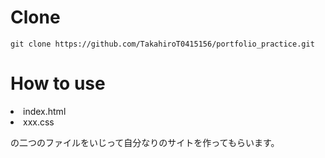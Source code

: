 # Clone

```rb:ターミナル/コマンドプロンプト
git clone https://github.com/TakahiroT0415156/portfolio_practice.git
```

# How to use

<li>index.html</li>
<li>xxx.css</li>
<p>の二つのファイルをいじって自分なりのサイトを作ってもらいます。</p>